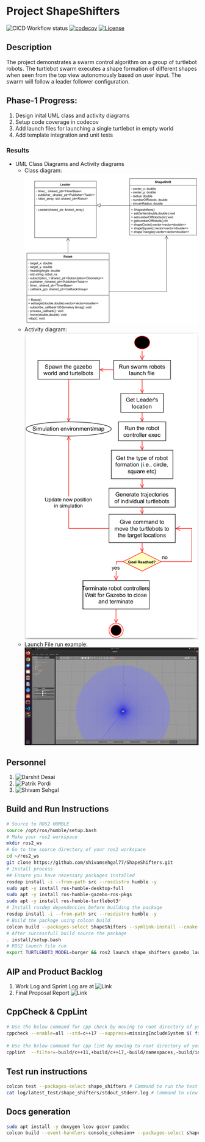 # Project ShapeShifters
![CICD Workflow status](https://github.com/shivamsehgal77/ShapeShifters/actions/workflows/run-unit-test-and-upload-codecov.yml/badge.svg) [![codecov](https://codecov.io/gh/shivamsehgal77/ShapeShifters/branch/main/graph/badge.svg)](https://codecov.io/gh/shivamsehgal77/ShapeShifters)
[![License](https://img.shields.io/badge/License-MIT-blue.svg)](https://opensource.org/license/mit/)

## Description
The project demonstrates a swarm control algorithm on a group of turtlebot robots. The turtlebot swarm executes a shape formation of different shapes when seen from the top view autonomously based on user input. The swarm will follow a leader follower configuration.

## Phase-1 Progress:
1. Design inital UML class and activity diagrams
2. Setup code coverage in codecov
3. Add launch files for launching a single turtlebot in empty world
4. Add template integration and unit tests

### Results
* UML Class Diagrams and Activity diagrams
    * Class diagram: 
    ![](screenshots/Phase1_Results/UMLClassdiagram.png)
    * Activity diagram: 
    ![](screenshots/Phase1_Results/UML_activity.png)
    * Launch File run example: 
    ![](screenshots/Phase1_Results/launchfile_ex.png)


## Personnel
1. ![Darshit Desai](https://github.com/darshit-desai)
2. ![Patrik Pordi](https://github.com/patrikpordi)
3. ![Shivam Sehgal](https://github.com/shivamsehgal77)


## Build and Run Instructions
```bash
# Source to ROS2 HUMBLE
source /opt/ros/humble/setup.bash
# Make your ros2 workspace
mkdir ros2_ws
# Go to the source directory of your ros2 workspace
cd ~/ros2_ws
git clone https://github.com/shivamsehgal77/ShapeShifters.git
# Install process
## Ensure you have necessary packages installed
rosdep install -i --from-path src --rosdistro humble -y
sudo apt -y install ros-humble-desktop-full
sudo apt -y install ros-humble-gazebo-ros-pkgs
sudo apt -y install ros-humble-turtlebot3*
# Install rosdep dependencies before building the package
rosdep install -i --from-path src --rosdistro humble -y
# Build the package using colcon build
colcon build --packages-select ShapeShifters --symlink-install --cmake-args -DCMAKE_EXPORT_COMPILE_COMMANDS=ON --parallel-workers $(nproc)
# After successfull build source the package
. install/setup.bash
# ROS2 launch file run
export TURTLEBOT3_MODEL=burger && ros2 launch shape_shifters gazebo_launch.py 
```

## AIP and Product Backlog
1. Work Log and Sprint Log are at ![Link](https://docs.google.com/spreadsheets/d/1ph1sYep433EigfkVelYI8igBHbYIN74LMEw9CF0V7-I/edit#gid=2119248820)
2. Final Proposal Report ![Link](https://docs.google.com/document/d/1y6ZIHWb2QU3o7JkHODOUfTqYlNkz0YVxSIHP77x4x8U/edit?usp=sharing)

## CppCheck & CppLint
```bash
# Use the below command for cpp check by moving to root directory of your workspace
cppcheck --enable=all --std=c++17 --suppress=missingIncludeSystem $( find . -name *.cpp | grep -vE -e "^(./build/|./install/|./log/)" ) --check-config  &> cppcheck.txt

# Use the below command for cpp lint by moving to root directory of your workspace 
cpplint  --filter=-build/c++11,+build/c++17,-build/namespaces,-build/include_order $( find . -name *.cpp | grep -vE -e "^(./build/|./install/|./log/)" ) &> cpplint.txt 
```

## Test run instructions
```bash
colcon test --packages-select shape_shifters # Command to run the test
cat log/latest_test/shape_shifters/stdout_stderr.log # Command to view the test result
```

## Docs generation
```bash
sudo apt install -y doxygen lcov gcovr pandoc
colcon build --event-handlers console_cohesion+ --packages-select shape_shifters --cmake-target "docs"
```
